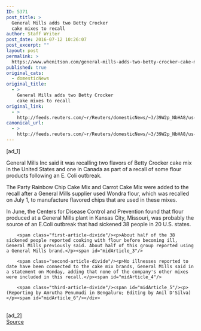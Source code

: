 ```yaml
---
ID: 5371
post_title: >
  General Mills adds two Betty Crocker
  cake mixes to recall
author: Staff Writer
post_date: 2016-07-12 10:26:07
post_excerpt: ""
layout: post
permalink: >
  https://www.whenitson.com/general-mills-adds-two-betty-crocker-cake-mixes-to-recall/
published: true
original_cats:
  - domesticNews
original_title:
  - >
    General Mills adds two Betty Crocker
    cake mixes to recall
original_link:
  - >
    http://feeds.reuters.com/~r/Reuters/domesticNews/~3/39W2p_NbHA8/us-general-mills-recall-idUSKCN0ZR2DO
canonical_url:
  - >
    http://feeds.reuters.com/~r/Reuters/domesticNews/~3/39W2p_NbHA8/us-general-mills-recall-idUSKCN0ZR2DO
---
```

 [ad_1]
<br><div id="articleText">
<span id="midArticle_start"/>

<span class="focusParagraph" readability="3"><p><span class="articleLocatio&lt;/span&gt;n">General Mills Inc said it was recalling two flavors of Betty Crocker cake mix in the United States and one in Canada as part of a recall of some flour products following an E. Coli outbreak.     </span></p></span><span id="midArticle_0"/><p>The Party Rainbow Chip Cake Mix and Carrot Cake Mix were added to the recall after a General Mills supplier used Wondra flour, which was recalled on July 1, to manufacture flavored chips that are used in these mixes.</p><span id="midArticle_1"/><p>In June, the Centers for Disease Control and Prevention found that flour produced at a General Mills plant in Kansas City, Missouri, was probably the source of an E.Coli outbreak that had sickened 38 people in 20 U.S. states.</p><span id="midArticle_2"/>
        
        <span class="first-article-divide"/><p>About half of the 38 sickened people reported cooking with flour before becoming ill, General Mills previously said. About half of this group reported using a General Mills brand.</p><span id="midArticle_3"/>
        
        <span class="second-article-divide"/><p>No illnesses reported to date have been connected to the cake mix brands, General Mills said in a statement on Monday, adding that none of the company's other mixes were included in this recall.</p><span id="midArticle_4"/>
        
        <span class="third-article-divide"/><span id="midArticle_5"/><p> (Reporting by Amrutha Penumudi in Bengaluru; Editing by Anil D'Silva)</p><span id="midArticle_6"/></div>
<br>[ad_2]
<br><a href="http://feeds.reuters.com/~r/Reuters/domesticNews/~3/39W2p_NbHA8/us-general-mills-recall-idUSKCN0ZR2DO">Source </a>
